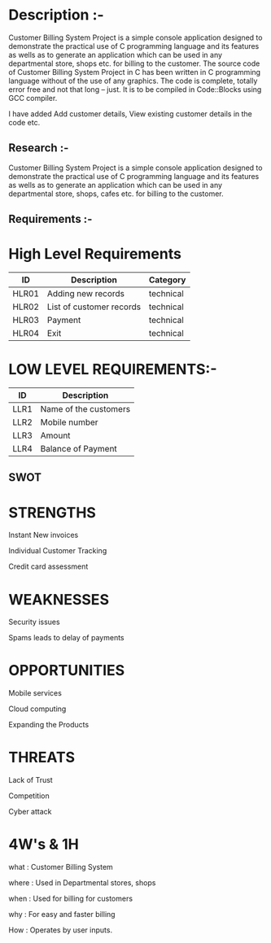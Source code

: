 # Description :-
Customer Billing System Project is a simple console application designed to demonstrate the practical use of C programming language and its features as wells as to generate an application which can be used in any departmental store, shops etc. for billing to the customer.
The source code of Customer Billing System Project in C has been written in C programming language without of the use of any graphics. The code is complete, totally error free and not that long – just. It is to be compiled in Code::Blocks using GCC compiler.

I have added Add customer details, View existing customer details in the code etc.

## Research :-

Customer Billing System Project is a simple console application designed to demonstrate the practical use of C programming language and its features as wells as to generate an application which can be used in any departmental store, shops, cafes etc. for billing to the customer.

## Requirements :-
# High Level Requirements 


| ID | Description | Category | 
| ----- | ----- | ------- | 
|HLR01|Adding new records|technical|  
|HLR02|List of customer records|technical|
|HLR03|Payment|technical|
|HLR04|Exit|technical|   

# LOW LEVEL REQUIREMENTS:-
| ID | Description |
| ----- | ----- | 
|LLR1|Name of the customers|
|LLR2|Mobile number|
|LLR3|Amount|
|LLR4|Balance of Payment|

## SWOT

# STRENGTHS
Instant New invoices

Individual Customer Tracking

Credit card assessment

# WEAKNESSES

Security issues

Spams leads to delay of payments

# OPPORTUNITIES

Mobile services

Cloud computing

Expanding the Products

# THREATS

Lack of Trust

Competition

Cyber attack

# 4W's & 1H

what : Customer Billing System

where : Used in Departmental stores, shops

when : Used for billing for customers

why : For easy and faster billing

How : Operates by user inputs.